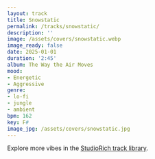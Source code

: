 ```yaml
---
layout: track
title: Snowstatic
permalink: /tracks/snowstatic/
description: ''
image: /assets/covers/snowstatic.webp
image_ready: false
date: 2025-01-01
duration: '2:45'
album: The Way the Air Moves
mood:
- Energetic
- Aggressive
genre:
- lo-fi
- jungle
- ambient
bpm: 162
key: F#
image_jpg: /assets/covers/snowstatic.jpg
---
```


Explore more vibes in the [StudioRich track library](/tracks/).
